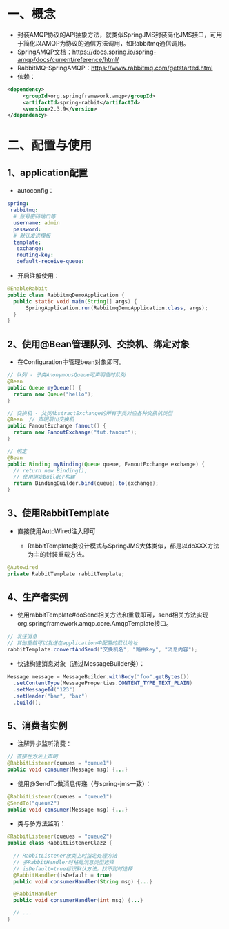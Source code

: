 # 一、概念

- 封装AMQP协议的API抽象方法，就类似SpringJMS封装简化JMS接口，可用于简化以AMQP为协议的通信方法调用，如Rabbitmq通信调用。
- SpringAMQP文档：https://docs.spring.io/spring-amqp/docs/current/reference/html/
- RabbitMQ-SpringAMQP：https://www.rabbitmq.com/getstarted.html
- 依赖：
```xml
<dependency>
     <groupId>org.springframework.amqp</groupId>
     <artifactId>spring-rabbit</artifactId>
     <version>2.3.9</version>
</dependency>
```


# 二、配置与使用

## 1、application配置

- autoconfig：

```yaml
spring:
 rabbitmq:
  # 账号密码端口等
  username: admin
  password:
  # 默认发送模板
  template:
   exchange:
   routing-key:
   default-receive-queue:
```
- 开启注解使用：

```java
@EnableRabbit
public class RabbitmqDemoApplication {
  public static void main(String[] args) {
      SpringApplication.run(RabbitmqDemoApplication.class, args);
  }
}
```
## 2、使用@Bean管理队列、交换机、绑定对象

- 在Configuration中管理bean对象即可。

```java
// 队列 - 子类AnonymousQueue可声明临时队列
@Bean
public Queue myQueue() {
  return new Queue("hello");
}

// 交换机 - 父类AbstractExchange的所有字类对应各种交换机类型
@Bean  // 声明扇出交换机
public FanoutExchange fanout() {
  return new FanoutExchange("tut.fanout");
}

// 绑定
@Bean
public Binding myBinding(Queue queue, FanoutExchange exchange) {
  // return new Binding();
  // 使用绑定builder构建
  return BindingBuilder.bind(queue).to(exchange);
}
```
## 3、使用RabbitTemplate

- 直接使用AutoWired注入即可

    - RabbitTemplate类设计模式与SpringJMS大体类似，都是以doXXX方法为主的封装重载方法。

```java
@Autowired
private RabbitTemplate rabbitTemplate;
```
## 4、生产者实例

- 使用rabbitTemplate#doSend相关方法和重载即可，send相关方法实现org.springframework.amqp.core.AmqpTemplate接口。

```java
// 发送消息
// 其他重载可以发送在application中配置的默认地址
rabbitTemplate.convertAndSend("交换机名", "路由key", "消息内容");
```
- 快速构建消息对象（通过MessageBuilder类）：

```java
Message message = MessageBuilder.withBody("foo".getBytes())
  .setContentType(MessageProperties.CONTENT_TYPE_TEXT_PLAIN)
  .setMessageId("123")
  .setHeader("bar", "baz")
  .build();
```
## 5、消费者实例

- 注解异步监听消费：

```java
// 直接在方法上声明
@RabbitListener(queues = "queue1")
public void consumer(Message msg) {...}
```
- 使用@SendTo做消息传递（与spring-jms一致）：

```java
@RabbitListener(queues = "queue1")
@SendTo("queue2")
public void consumer(Message msg) {...}
```
- 类与多方法监听：

```java
@RabbitListener(queues = "queue2")
public class RabbitListenerClazz {
    
  // RabbitListener放类上时指定处理方法
  // 多RabbitHandler时格局消息类型选择
  // isDefault=true标识默认方法，找不到时选择
  @RabbitHandler(isDefault = true)
  public void consumerHandler(String msg) {...}

  @RabbitHandler
  public void consumerHandler(int msg) {...}

  // ...
}
```





